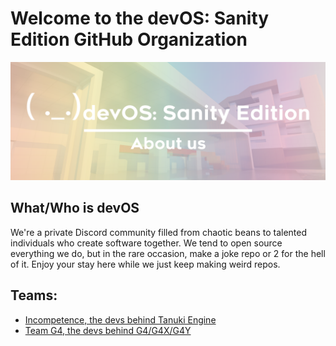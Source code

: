 # Welcome to the devOS: Sanity Edition GitHub Organization

![logo](https://github.com/devOS-Sanity-Edition/Art/blob/main/devos_about.png?raw=true)

## What/Who is devOS

We're a private Discord community filled from chaotic beans to talented individuals who create software together. We tend to open source everything we do, but in the rare occasion, make a joke repo or 2 for the hell of it.
Enjoy your stay here while we just keep making weird repos.

## Teams:

- [Incompetence, the devs behind Tanuki Engine](https://github.com/orgs/devOS-Sanity-Edition/teams/incompetence)
- [Team G4, the devs behind G4/G4X/G4Y](https://github.com/orgs/devOS-Sanity-Edition/teams/team-g4)
